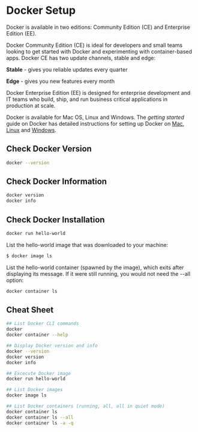# Docker Setup

Docker is available in two editions: Community Edition (CE) and Enterprise Edition (EE).

Docker Community Edition (CE) is ideal for developers and small teams looking to get started with Docker and experimenting with container-based apps. Docker CE has two update channels, stable and edge:

**Stable** -  gives you reliable updates every quarter

**Edge** -  gives you new features every month

Docker Enterprise Edition (EE) is designed for enterprise development and IT teams who build, ship, and run business critical applications in production at scale.

Docker is available for Mac OS, Linux and Windows. The *getting started* guide on Docker has detailed instructions for setting up Docker on [Mac](https://docs.docker.com/docker-for-mac/), [Linux](https://docs.docker.com/engine/installation/linux/) and [Windows](https://docs.docker.com/docker-for-windows/).

## Check Docker Version
```sh
docker --version
```

## Check Docker Information
```sh
docker version
docker info
```

## Check Docker Installation
```sh
docker run hello-world
```

List the hello-world image that was downloaded to your machine:

```sh
$ docker image ls
```

List the hello-world container (spawned by the image), which exits after displaying its message. If it were still running, you would not need the --all option:

```sh
docker container ls
```

## Cheat Sheet
```sh
## List Docker CLI commands
docker
docker container --help

## Display Docker version and info
docker --version
docker version
docker info

## Excecute Docker image
docker run hello-world

## List Docker images
docker image ls

## List Docker containers (running, all, all in quiet mode)
docker container ls
docker container ls --all
docker container ls -a -q
```
